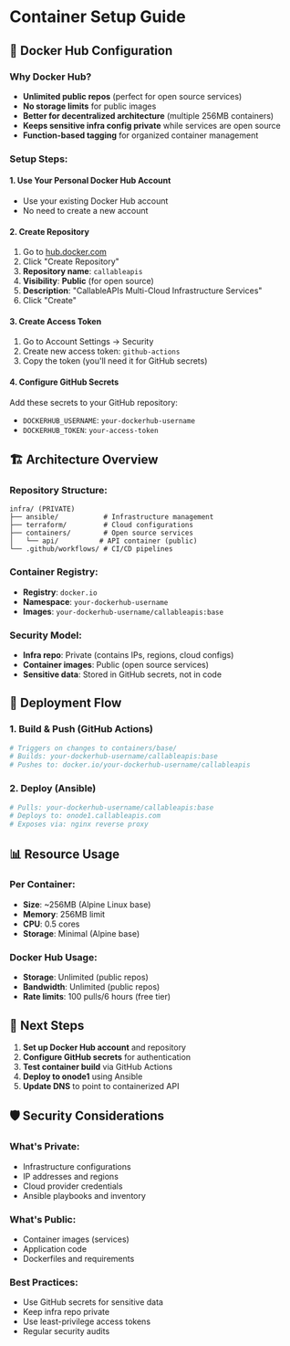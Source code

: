 # Container Setup Guide

## 🐳 **Docker Hub Configuration**

### **Why Docker Hub?**
- **Unlimited public repos** (perfect for open source services)
- **No storage limits** for public images
- **Better for decentralized architecture** (multiple 256MB containers)
- **Keeps sensitive infra config private** while services are open source
- **Function-based tagging** for organized container management

### **Setup Steps:**

#### **1. Use Your Personal Docker Hub Account**
- Use your existing Docker Hub account
- No need to create a new account

#### **2. Create Repository**
1. Go to [hub.docker.com](https://hub.docker.com)
2. Click "Create Repository"
3. **Repository name**: `callableapis`
4. **Visibility**: **Public** (for open source)
5. **Description**: "CallableAPIs Multi-Cloud Infrastructure Services"
6. Click "Create"

#### **3. Create Access Token**
1. Go to Account Settings → Security
2. Create new access token: `github-actions`
3. Copy the token (you'll need it for GitHub secrets)

#### **4. Configure GitHub Secrets**
Add these secrets to your GitHub repository:
- `DOCKERHUB_USERNAME`: `your-dockerhub-username`
- `DOCKERHUB_TOKEN`: `your-access-token`

## 🏗️ **Architecture Overview**

### **Repository Structure:**
```
infra/ (PRIVATE)
├── ansible/           # Infrastructure management
├── terraform/         # Cloud configurations
├── containers/        # Open source services
│   └── api/          # API container (public)
└── .github/workflows/ # CI/CD pipelines
```

### **Container Registry:**
- **Registry**: `docker.io`
- **Namespace**: `your-dockerhub-username`
- **Images**: `your-dockerhub-username/callableapis:base`

### **Security Model:**
- **Infra repo**: Private (contains IPs, regions, cloud configs)
- **Container images**: Public (open source services)
- **Sensitive data**: Stored in GitHub secrets, not in code

## 🚀 **Deployment Flow**

### **1. Build & Push (GitHub Actions)**
```yaml
# Triggers on changes to containers/base/
# Builds: your-dockerhub-username/callableapis:base
# Pushes to: docker.io/your-dockerhub-username/callableapis
```

### **2. Deploy (Ansible)**
```bash
# Pulls: your-dockerhub-username/callableapis:base
# Deploys to: onode1.callableapis.com
# Exposes via: nginx reverse proxy
```

## 📊 **Resource Usage**

### **Per Container:**
- **Size**: ~256MB (Alpine Linux base)
- **Memory**: 256MB limit
- **CPU**: 0.5 cores
- **Storage**: Minimal (Alpine base)

### **Docker Hub Usage:**
- **Storage**: Unlimited (public repos)
- **Bandwidth**: Unlimited (public repos)
- **Rate limits**: 100 pulls/6 hours (free tier)

## 🔧 **Next Steps**

1. **Set up Docker Hub account** and repository
2. **Configure GitHub secrets** for authentication
3. **Test container build** via GitHub Actions
4. **Deploy to onode1** using Ansible
5. **Update DNS** to point to containerized API

## 🛡️ **Security Considerations**

### **What's Private:**
- Infrastructure configurations
- IP addresses and regions
- Cloud provider credentials
- Ansible playbooks and inventory

### **What's Public:**
- Container images (services)
- Application code
- Dockerfiles and requirements

### **Best Practices:**
- Use GitHub secrets for sensitive data
- Keep infra repo private
- Use least-privilege access tokens
- Regular security audits
